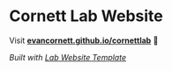 
# Cornett Lab Website

Visit **[evancornett.github.io/cornettlab](https://evancornett.github.io/cornettlab)** 🚀

_Built with [Lab Website Template](https://greene-lab.gitbook.io/lab-website-template-docs)_
